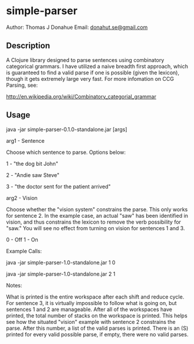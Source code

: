 # simple-parser
Author: Thomas J Donahue
Email: donahut.se@gmail.com

## Description

A Clojure library designed to parse sentences using combinatory
categorical grammars. I have utilized a naive breadth first approach,
which is guaranteed to find a valid parse if one is possible (given
the lexicon), though it gets extremely large very fast. For more
infomation on CCG Parsing, see:

http://en.wikipedia.org/wiki/Combinatory_categorial_grammar

## Usage

java -jar simple-parser-0.1.0-standalone.jar [args]

arg1 - Sentence 

Choose which sentence to parse. Options below:

1 - "the dog bit John"

2 - "Andie saw Steve"

3 - "the doctor sent for the patient arrived"

arg2 - Vision 

Choose whether the "vision system" constrains the parse. This only
works for sentence 2. In the example case, an actual "saw" has been
identified in vision, and thus constrains the lexicon to remove the
verb possibility for "saw." You will see no effect from turning on
vision for sentences 1 and 3. 

0 - Off
1 - On

Example Calls:

java -jar simple-parser-1.0-standalone.jar 1 0

java -jar simple-parser-1.0-standalone.jar 2 1

Notes:

What is printed is the entire workspace after each shift and reduce
cycle. For sentence 3, it is virtually impossible to follow what is
going on, but sentences 1 and 2 are manageable. After all of the
workspaces have printed, the total number of stacks on the workspace
is printed. This helps see how the situated "vision" example with
sentence 2 constrains the parse. After this number, a list of the
valid parses is printed. There is an (S) printed for every valid
possible parse, if empty, there were no valid parses. 
